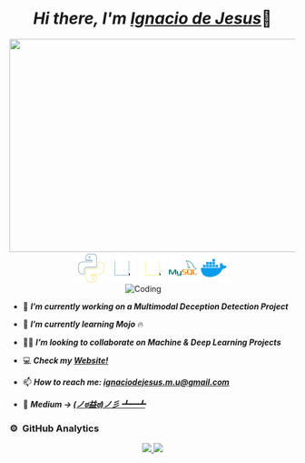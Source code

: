 <div align="center">
<h1 align="center"><i> Hi there, I'm <a href="http://ignaciodejesus.com/">Ignacio de Jesus</a></i>👋</h1>
</div>

<img src="/Miau/core_skills.gif" width="900" height="375"/>
<br>

<div align="center">
  <img src="/Miau/python.svg" alt="python" width="50" height="50" />
  <img src="/Miau/typescript.svg" alt="typescript" width="50" height="50" />
  <img src="/Miau/javascript.svg" alt="javascript" width="50" height="50" />
  <img src="/Miau/mysql.svg" alt="mysql" width="50" height="50" />
  <img src="/Miau/docker.svg" alt="docker" width="50" height="50" />
</div>

<img align="right" alt="Coding" width="300" src="https://user-images.githubusercontent.com/74038190/229223263-cf2e4b07-2615-4f87-9c38-e37600f8381a.gif">

<br>

- 🔭 <i><strong>I’m currently working on a Multimodal Deception Detection Project</strong></i>

- 🌱 <i><strong>I’m currently learning Mojo</strong></i> 🔥

- 👨‍💻 <i><strong>I’m looking to collaborate on Machine & Deep Learning Projects</strong></i>

- 💻 <i><strong>Check my [Website!](http://ignaciodejesus.com)</strong></i>

- 📫 <i><strong>How to reach me: **ignaciodejesus.m.u@gmail.com**</strong></i>

- 📄 <i><strong>Medium ->  [(ノಠ益ಠ)ノ彡 ┻━┻](https://medium.com/@ignaciodejesus.m.u)</strong></i>

### ⚙️ &nbsp;GitHub Analytics

<p align="center">
<a href="https://github.com/IgnaciodeJesus">
  <img height="180em" src="https://github-readme-stats-eight-theta.vercel.app/api?username=IgnaciodeJesus&show_icons=true&theme=algolia&include_all_commits=true&count_private=true"/>
  <img height="180em" src="https://github-readme-stats-eight-theta.vercel.app/api/top-langs/?username=IgnaciodeJesus&layout=compact&langs_count=8&theme=algolia"/>
</a>
</p>
<!--
**IgnaciodeJesus/IgnaciodeJesus** is a ✨ _special_ ✨ repository because its `README.md` (this file) appears on your GitHub profile.

Here are some ideas to get you started:

- 🔭 I’m currently working on ...
- 🌱 I’m currently learning ...
- 👯 I’m looking to collaborate on ...
- 🤔 I’m looking for help with ...
- 💬 Ask me about ...
- 📫 How to reach me: ...
- 😄 Pronouns: ...
- ⚡ Fun fact: ...
-->
